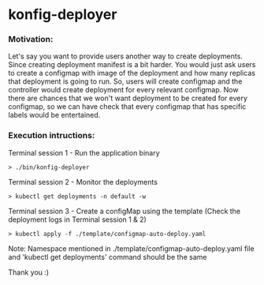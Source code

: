 # konfig-deployer

### Motivation: 

Let's say you want to provide users another way to create deployments. Since creating deployment manifest is a bit harder. You would just ask users to create a configmap with image of the deployment and how many replicas that deployment is going to run. So, users will create configmap and the controller would create deployment for every relevant configmap. Now there are chances that we won't want deployment to be created for every configmap, so we can have check that every configmap that has specific labels would be entertained.

### Execution intructions:

Terminal session 1 - Run the application binary

``` {.sourceCode .bash}
> ./bin/konfig-deployer
```

Terminal session 2 - Monitor the deployments

``` {.sourceCode .bash}
> kubectl get deployments -n default -w
```

Terminal session 3 - Create a configMap using the template (Check the deployment logs in Terminal session 1 & 2)

``` {.sourceCode .bash}
> kubectl apply -f ./template/configmap-auto-deploy.yaml
```

Note: Namespace mentioned in ./template/configmap-auto-deploy.yaml file and 'kubectl get deployments' command should be the same

Thank you :)
